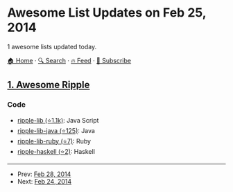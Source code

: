 # Awesome List Updates on Feb 25, 2014

1 awesome lists updated today.

[🏠 Home](/README.md) · [🔍 Search](https://test.trackawesomelist.com/search/) · [🔥 Feed](https://test.trackawesomelist.com/feed.xml) · [📮 Subscribe](https://trackawesomelist.us17.list-manage.com/subscribe?u=d2f0117aa829c83a63ec63c2f&id=36a103854c)



## [1. Awesome Ripple](/content/vhpoet/awesome-ripple/README.md)

### Code

*   [ripple-lib (⭐1.1k)](https://github.com/ripple/ripple-lib/): Java Script
*   [ripple-lib-java (⭐125)](https://github.com/ripple/ripple-lib-java/): Java
*   [ripple-lib-ruby (⭐7)](https://github.com/kevinejohn/ripple-lib-rpc-ruby/): Ruby
*   [ripple-haskell (⭐2)](https://github.com/singpolyma/ripple-haskell/): Haskell

---

- Prev: [Feb 28, 2014](/content/2014/02/28/README.md)
- Next: [Feb 24, 2014](/content/2014/02/24/README.md)